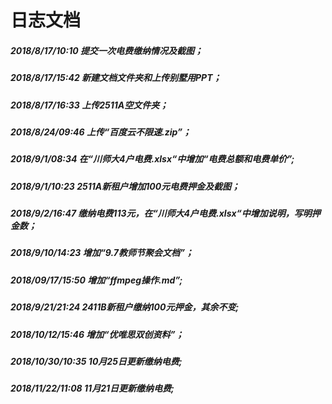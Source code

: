 # 日志文档  

##### 2018/8/17/10:10 提交一次电费缴纳情况及截图；      

##### 2018/8/17/15:42 新建文档文件夹和上传别墅用PPT；  

##### 2018/8/17/16:33 上传2511A空文件夹；

##### 2018/8/24/09:46 上传“百度云不限速.zip”；

##### 2018/9/1/08:34 在“川师大4户电费.xlsx“中增加“电费总额和电费单价”;

##### 2018/9/1/10:23 2511A新租户增加100元电费押金及截图；

##### 2018/9/2/16:47 缴纳电费113元，在“川师大4户电费.xlsx“中增加说明，写明押金数；

##### 2018/9/10/14:23 	增加“9.7教师节聚会文档”；

##### 2018/09/17/15:50 增加“ffmpeg操作.md”;

##### 2018/9/21/21:24 2411B新租户缴纳100元押金，其余不变;

##### 2018/10/12/15:46 增加“优唯思双创资料”；

##### 2018/10/30/10:35 10月25日更新缴纳电费; 

##### 2018/11/22/11:08 11月21日更新缴纳电费;